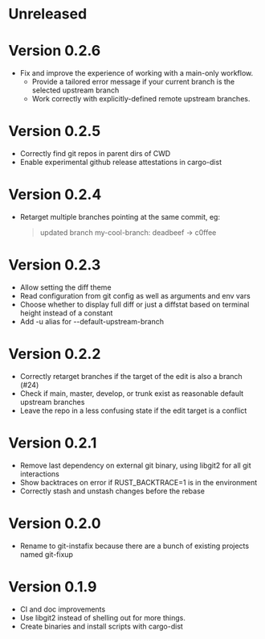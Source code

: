 # Unreleased

# Version 0.2.6

* Fix and improve the experience of working with a main-only workflow.
  - Provide a tailored error message if your current branch is the selected upstream branch
  - Work correctly with explicitly-defined remote upstream branches.

# Version 0.2.5

* Correctly find git repos in parent dirs of CWD
* Enable experimental github release attestations in cargo-dist

# Version 0.2.4

* Retarget multiple branches pointing at the same commit, eg:
  > updated branch my-cool-branch: deadbeef -> c0ffee

# Version 0.2.3

* Allow setting the diff theme
* Read configuration from git config as well as arguments and env vars
* Choose whether to display full diff or just a diffstat based on terminal
  height instead of a constant
* Add -u alias for --default-upstream-branch

# Version 0.2.2

* Correctly retarget branches if the target of the edit is also a branch (#24)
* Check if main, master, develop, or trunk exist as reasonable default upstream branches
* Leave the repo in a less confusing state if the edit target is a conflict

# Version 0.2.1

* Remove last dependency on external git binary, using libgit2 for all git interactions
* Show backtraces on error if RUST_BACKTRACE=1 is in the environment
* Correctly stash and unstash changes before the rebase

# Version 0.2.0

* Rename to git-instafix because there are a bunch of existing projects named git-fixup

# Version 0.1.9

* CI and doc improvements
* Use libgit2 instead of shelling out for more things.
* Create binaries and install scripts with cargo-dist
